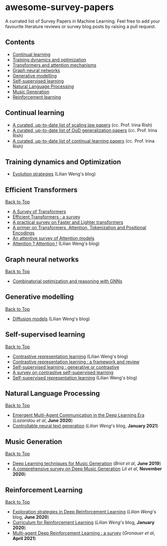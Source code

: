 # awesome-survey-papers

A currated list of Survey Papers in Machine Learning. Feel free to add your favourite literature reviews or survey blog posts by raising a pull request.

## Contents

* [Continual learning](#continual-learning)
* [Training dynamics and optimization](#training-dynamics-and-optimization)
* [Transformers and attention mechanisms](#transformers-and-attention-mechanisms)
* [Graph neural networks](#graph-neural-networks)
* [Generative modelling](#generative-modelling)
* [Self-supervised learning](#self-supervised-learning)
* [Natural Language Processing](#natural-language-processing)
* [Music Generation](#music-generation)
* [Reinforcement learning](#reinforcement-learning)


## Continual learning

* [A curated, up-to-date list of scaling law papers](https://sites.google.com/site/irinarish/scaling-laws) (cc. Prof. Irina Rish)
* [A curated, up-to-date list of OoD generalization papers](https://sites.google.com/site/irinarish/ood_generalization) (cc. Prof. Irina Rish)
* [A curated, up-to-date list of continual learning papers](https://sites.google.com/site/irinarish/continuallearning/resources) (cc. Prof. Irina Rish)



## Training dynamics and Optimization

* [Evolution strategies](https://lilianweng.github.io/lil-log/2019/09/05/evolution-strategies.html) (Lilian Weng's blog)



## Efficient Transformers
[Back to Top](#contents)

* [A Survey of Transformers](https://arxiv.org/abs/2106.04554)
* [Efficient Transformers : a survey](https://arxiv.org/abs/2009.06732)
* [A practical survey on Faster and Lighter transformers](https://arxiv.org/abs/2103.14636)
* [A primer on Transformers, Attention, Tokenization and Positional Encodings](https://msank00.github.io/blog/2020/03/15/blog_605_Survey_attention)
* [An attentive survey of Attention models](https://arxiv.org/abs/1904.02874)
* [Attention ? Attention !](https://lilianweng.github.io/lil-log/2018/06/24/attention-attention.html) (Lilian Weng's blog)


## Graph neural networks
[Back to Top](#contents)

* [Combinatorial optimization and reasoning with GNNs](https://arxiv.org/abs/2102.09544)



## Generative modelling
[Back to Top](#contents)

* [Diffusion models](https://lilianweng.github.io/lil-log/2021/07/11/diffusion-models.html) (Lilian Weng's blog)



## Self-supervised learning
[Back to Top](#contents)

* [Contrastive representation learning](https://lilianweng.github.io/lil-log/2021/05/31/contrastive-representation-learning.html) (Lilian Weng's blog)
* [Contrastive representation learning : a framework and review](https://arxiv.org/abs/2010.05113)
* [Self-supervised learning : generative or contrastive](https://arxiv.org/abs/2006.08218)
* [A survey on contrastive self-supervised learning](https://arxiv.org/abs/2011.00362)
* [Self-supervised representation learning](https://lilianweng.github.io/lil-log/2019/11/10/self-supervised-learning.html) (Lilian Weng's blog)



## Natural Language Processing
[Back to Top](#contents)

* [Emergent Multi-Agent Communication in the Deep Learning Era](https://arxiv.org/abs/2006.02419) (*Lazaridou et al*, **June 2020**)
* [Controllable neural text generation](https://lilianweng.github.io/lil-log/2021/01/02/controllable-neural-text-generation.html) (*Lilian Weng*'s blog, **January 2021**)



## Music Generation
[Back to Top](#contents)

* [Deep Learning techniques for Music Generation](https://hal.archives-ouvertes.fr/hal-01660772) (*Briot et al*, **June 2019**)
* [A comprehensive survey on Deep Music Generation](https://arxiv.org/abs/2011.06801) (*Ji et al*, **November 2020**)



## Reinforcement Learning
[Back to Top](#contents)

* [Exploration strategies in Deep Reinforcement Learning](https://lilianweng.github.io/lil-log/2020/06/07/exploration-strategies-in-deep-reinforcement-learning.html) (*Lilian Weng*'s blog, **June 2020**)
* [Curriculum for Reinforcement Learning](https://lilianweng.github.io/lil-log/2020/01/29/curriculum-for-reinforcement-learning.html) (*Lilian Weng*'s blog, **January 2020**)
* [Multi-agent Deep Reinforcement Learning : a survey](https://link.springer.com/article/10.1007/s10462-021-09996-w) (*Gronauer et al*, **April 2021**)